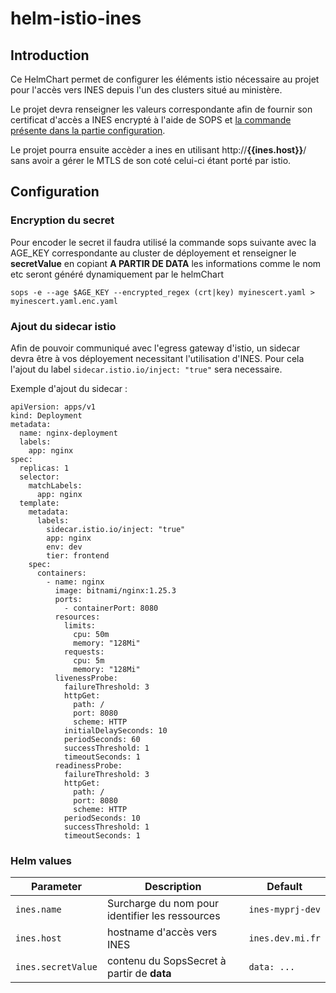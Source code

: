 # helm-istio-ines

## Introduction

Ce HelmChart permet de configurer les éléments istio nécessaire au projet pour l'accès vers INES depuis l'un des clusters situé au ministère.

Le projet devra renseigner les valeurs correspondante afin de fournir son certificat d'accès a INES encrypté à l'aide de SOPS et [la commande présente dans la partie configuration](#encryption_du_secret).

Le projet pourra ensuite accèder a ines en utilisant http://**{{ines.host}}**/ sans avoir a gérer le MTLS de son coté celui-ci étant porté par istio.

## Configuration

### Encryption du secret

Pour encoder le secret il faudra utilisé la commande sops suivante avec la AGE_KEY correspondante au cluster de déployement et renseigner le **secretValue** en copiant **A PARTIR DE DATA** les informations comme le nom etc seront généré dynamiquement par le helmChart

```
sops -e --age $AGE_KEY --encrypted_regex (crt|key) myinescert.yaml > myinescert.yaml.enc.yaml
```

### Ajout du sidecar istio

Afin de pouvoir communiqué avec l'egress gateway d'istio, un sidecar devra être à vos déployement necessitant l'utilisation d'INES.
Pour cela l'ajout du label `sidecar.istio.io/inject: "true"` sera necessaire.

Exemple d'ajout du sidecar :

```
apiVersion: apps/v1
kind: Deployment
metadata:
  name: nginx-deployment
  labels:
    app: nginx
spec:
  replicas: 1
  selector:
    matchLabels:
      app: nginx
  template:
    metadata:
      labels:
        sidecar.istio.io/inject: "true"
        app: nginx
        env: dev
        tier: frontend
    spec:
      containers:
        - name: nginx
          image: bitnami/nginx:1.25.3
          ports:
            - containerPort: 8080
          resources:
            limits:
              cpu: 50m
              memory: "128Mi"
            requests:
              cpu: 5m
              memory: "128Mi"
          livenessProbe:
            failureThreshold: 3
            httpGet:
              path: /
              port: 8080
              scheme: HTTP
            initialDelaySeconds: 10
            periodSeconds: 60
            successThreshold: 1
            timeoutSeconds: 1
          readinessProbe:
            failureThreshold: 3
            httpGet:
              path: /
              port: 8080
              scheme: HTTP
            periodSeconds: 10
            successThreshold: 1
            timeoutSeconds: 1
```

### Helm values

| Parameter          | Description                                     | Default          |
| ------------------ | ----------------------------------------------- | ---------------- |
| `ines.name`        | Surcharge du nom pour identifier les ressources | `ines-myprj-dev` |
| `ines.host`        | hostname d'accès vers INES                      | `ines.dev.mi.fr` |
| `ines.secretValue` | contenu du SopsSecret à partir de **data**      | `data: ...`      |

